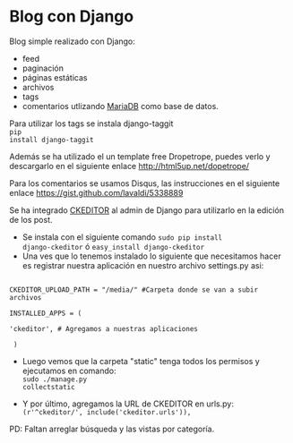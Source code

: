 Blog con Django
===============

Blog simple realizado con Django:
- feed
- paginación
- páginas estáticas
- archivos
- tags
- comentarios
utlizando <a href="https://mariadb.org/" target="_blank">MariaDB</a> como base de datos.

Para utilizar los tags se instala django-taggit <br/>
<code>pip install django-taggit</code>

Además se ha utilizado el un template free Dropetrope, puedes verlo y descargarlo en el siguiente enlace http://html5up.net/dopetrope/ 

Para los comentarios se usamos Disqus, las instrucciones en el siguiente enlace https://gist.github.com/lavaldi/5338889

Se ha integrado <a href="http://ckeditor.com/" target="_blank">CKEDITOR</a> al admin de Django para utilizarlo en la edición de los post.
- Se instala con el siguiente comando <code>sudo pip install django-ckeditor</code> ó <code>easy_install django-ckeditor</code>
- Una ves que lo tenemos instalado lo siguiente que necesitamos hacer es registrar nuestra aplicación en nuestro archivo settings.py asi:<br/>
<code>
CKEDITOR_UPLOAD_PATH = "/media/" #Carpeta donde se van a subir archivos <br/>
INSTALLED_APPS = ( <br/>
'ckeditor', # Agregamos a nuestras aplicaciones <br/>
 )
</code>

- Luego vemos que la carpeta "static" tenga todos los permisos y ejecutamos en comando:<br/>
<code>sudo ./manage.py collectstatic</code>

- Y por último, agregamos la URL de CKEDITOR en urls.py:<br/>
<code>(r'^ckeditor/', include('ckeditor.urls')),</code>

PD: Faltan arreglar búsqueda y las vistas por categoría.
